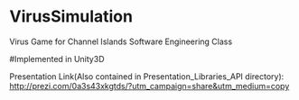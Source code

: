 # VirusSimulation
Virus Game for Channel Islands Software Engineering Class

  #Implemented in Unity3D

Presentation Link(Also contained in Presentation_Libraries_API directory):
http://prezi.com/0a3s43xkgtds/?utm_campaign=share&utm_medium=copy
